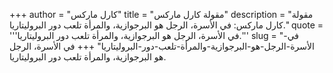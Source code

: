 +++
author = "كارل ماركس"
title = "مقولة كارل ماركس"
description = "مقولة كارل ماركس: في الأسرة، الرجل هو البرجوازية، والمرأة تلعب دور البروليتاريا."
quote = '''في الأسرة، الرجل هو البرجوازية، والمرأة تلعب دور البروليتاريا.'''
slug = "في-الأسرة-الرجل-هو-البرجوازية-والمرأة-تلعب-دور-البروليتاريا"
+++
في الأسرة، الرجل هو البرجوازية، والمرأة تلعب دور البروليتاريا.
